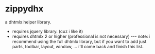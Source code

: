 zippydhx
========

a dhtmlx helper library.

- requires jquery library.  (cuz i like it)
- requires dhtmlx 2 or higher (professional is not necessary)
--- note:  i recommend using the full dhtmlx library, but if you want to add just parts, toolbar, layout, window, ... i'll come back and finish this list.

